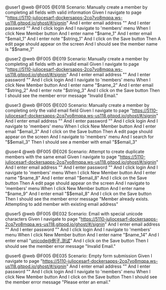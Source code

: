 @user1 @web @F005 @E018
Scenario: Manually create a member by completing all fields with valid information
  Given I navigate to page "https://5110-juliocesarf-dockersapps-2cq7vo8mqpa.ws-us118.gitpod.io/ghost/#/signin"
  And I enter email address "<EMAIL>"
  And I enter password "<PASSWORD>"
  And I click login
  And I navigate to 'members' menu
  When I click New Member button
  And I enter name "$name_1" 
  And I enter email "$email_1"
  And I enter note "$string_1"
  And I click on the Save button
  Then A edit page should appear on the screen
  And I should see the member name is "$$name_1"

@user2 @web @F005 @E019
Scenario: Manually create a member by completing all fields with an invalid email
  Given I navigate to page "https://5110-juliocesarf-dockersapps-2cq7vo8mqpa.ws-us118.gitpod.io/ghost/#/signin"
  And I enter email address "<EMAIL>"
  And I enter password "<PASSWORD>"
  And I click login
  And I navigate to 'members' menu
  When I click New Member button
  And I enter name "$name_2"
  And I enter email "$string_2"
  And I enter note "$string_3"
  And I click on the Save button
  Then I should see the member error message "Invalid Email."

@user3 @web @F005 @E020
Scenario: Manually create a member by completing only the valid email field
  Given I navigate to page "https://5110-juliocesarf-dockersapps-2cq7vo8mqpa.ws-us118.gitpod.io/ghost/#/signin"
  And I enter email address "<EMAIL>"
  And I enter password "<PASSWORD>"
  And I click login
  And I navigate to 'members' menu
  When I click New Member button
  And I enter email "$email_3"
  And I click on the Save button
  Then A edit page should appear on the screen
  And I navigate to 'members' menu
  And I search for "$$email_3"
  Then I should see a member with email "$$email_3"

@user4 @web @F005 @E026
Scenario: Attempt to create duplicate members with the same email
  Given I navigate to page "https://5110-juliocesarf-dockersapps-2cq7vo8mqpa.ws-us118.gitpod.io/ghost/#/signin"
  And I enter email address "<EMAIL>"
  And I enter password "<PASSWORD>"
  And I click login
  And I navigate to 'members' menu
  When I click New Member button
  And I enter name "$name_8"
  And I enter email "$email_8"
  And I click on the Save button
  Then A edit page should appear on the screen
  And I navigate to 'members' menu
  When I click New Member button
  And I enter name "$name_9"
  And I enter email "$$email_8"
  And I click on the Save button
  Then I should see the member error message "Member already exists. Attempting to add member with existing email address"

@user5 @web @F005 @E032
Scenario: Email with special unicode characters
  Given I navigate to page "https://5110-juliocesarf-dockersapps-2cq7vo8mqpa.ws-us118.gitpod.io/ghost/#/signin"
  And I enter email address "<EMAIL>"
  And I enter password "<PASSWORD>"
  And I click login
  And I navigate to 'members' menu
  When I click New Member button
  And I enter name "$name_14"
  And I enter email "unicode@例子.测试"
  And I click on the Save button
  Then I should see the member error message "Invalid Email." 

@user6 @web @F005 @E035
Scenario: Empty form submission
  Given I navigate to page "https://5110-juliocesarf-dockersapps-2cq7vo8mqpa.ws-us118.gitpod.io/ghost/#/signin"
  And I enter email address "<EMAIL>"
  And I enter password "<PASSWORD>"
  And I click login
  And I navigate to 'members' menu
  When I click New Member button
  And I click on the Save button
  Then I should see the member error message "Please enter an email."
